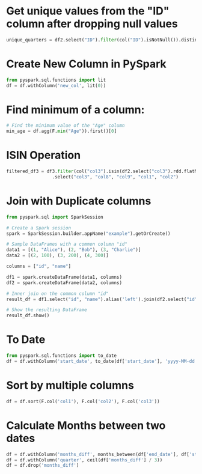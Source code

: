 # Get unique values from the "ID" column after dropping null values

```python
unique_quarters = df2.select("ID").filter(col("ID").isNotNull()).distinct().rdd.flatMap(lambda x: x).collect()
```

# Create New Column in PySpark

```python
from pyspark.sql.functions import lit
df = df.withColumn('new_col', lit(0))
```


# Find minimum of a column:

```python
# Find the minimum value of the "Age" column
min_age = df.agg(F.min("Age")).first()[0]
```
# ISIN Operation
```python
filtered_df3 = df3.filter(col("col3").isin(df2.select("col3").rdd.flatMap(lambda x: x).collect())) \
                 .select("col3", "col8", "col9", "col1", "col2")
```

# Join with Duplicate columns
```python
from pyspark.sql import SparkSession

# Create a Spark session
spark = SparkSession.builder.appName("example").getOrCreate()

# Sample DataFrames with a common column "id"
data1 = [(1, "Alice"), (2, "Bob"), (3, "Charlie")]
data2 = [(2, 100), (3, 200), (4, 300)]

columns = ["id", "name"]

df1 = spark.createDataFrame(data1, columns)
df2 = spark.createDataFrame(data2, columns)

# Inner join on the common column "id"
result_df = df1.select("id", "name").alias('left').join(df2.select("id", "name").alias('right'), ["id"], how="inner")

# Show the resulting DataFrame
result_df.show()
```

# To Date
```python
from pyspark.sql.functions import to_date
df = df.withColumn('start_date', to_date(df['start_date'], 'yyyy-MM-dd'))
```

# Sort by multiple columns
```python
df = df.sort(F.col('col1'), F.col('col2'), F.col('col3'))
```

# Calculate Months between two dates
```python
df = df.withColumn('months_diff', months_between(df['end_date'], df['start_date']))
df = df.withColumn('quarter', ceil(df['months_diff'] / 3))
df = df.drop('months_diff')
```



